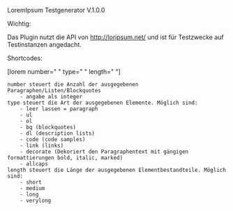 LoremIpsum Testgenerator V.1.0.0

Wichtig:

Das Plugin nutzt die API von http://loripsum.net/ und ist für Testzwecke auf Testinstanzen angedacht.

Shortcodes:

[lorem number=" " type=" " length=" "]
    
    number steuert die Anzahl der ausgegebenen Paragraphen/Listen/Blockquotes
        - angabe als integer
    type steuert die Art der ausgegebenen Elemente. Möglich sind:
        - leer lassen = paragraph
        - ul
        - ol
        - bq (blockquotes)
        - dl (description lists)
        - code (code samples)
        - link (links)
        - decorate (Dekoriert den Paragraphentext mit gängigen formattierungen bold, italic, marked)
        - allcaps 
    length steuert die Länge der ausgegebenen Elementbestandteile. Möglich sind:
        - short
        - medium
        - long
        - verylong